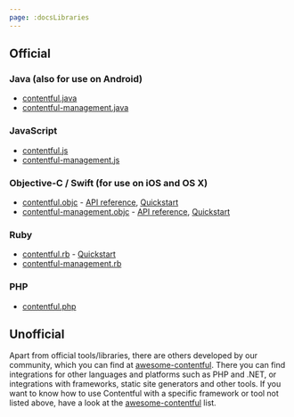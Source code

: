 ```yaml
---
page: :docsLibraries
---
```


## Official

### Java (also for use on Android)

- [contentful.java](https://github.com/contentful/contentful.java)
- [contentful-management.java](https://github.com/contentful/contentful-management.java)

### JavaScript

- [contentful.js](https://github.com/contentful/contentful.js)
- [contentful-management.js](https://github.com/contentful/contentful-management.js)

### Objective-C / Swift (for use on iOS and OS X)

- [contentful.objc](https://github.com/contentful/contentful.objc) - [API reference](http://cocoadocs.org/docsets/ContentfulDeliveryAPI), [Quickstart](/developers/docs/tutorials/ios/using-delivery-api-on-ios/)
- [contentful-management.objc](https://github.com/contentful/contentful-management.objc) - [API reference](http://cocoadocs.org/docsets/ContentfulManagementAPI), [Quickstart](/developers/docs/tutorials/ios/using-management-api-on-ios/)

### Ruby

- [contentful.rb](https://github.com/contentful/contentful.rb) - [Quickstart](/developers/docs/tutorials/ruby/getting-started-with-contentful-and-ruby/)
- [contentful-management.rb](https://github.com/contentful/contentful-management.rb)

### PHP

- [contentful.php](https://github.com/contentful/contentful.php)

## Unofficial

Apart from official tools/libraries, there are others developed by our community, which you can find at [awesome-contentful](https://github.com/contentful-labs/awesome-contentful).
There you can find integrations for other languages and platforms such as PHP and .NET, or integrations with frameworks, static site generators and other tools.
If you want to know how to use Contentful with a specific framework or tool not listed above, have a look at the [awesome-contentful](https://github.com/contentful-labs/awesome-contentful) list.


